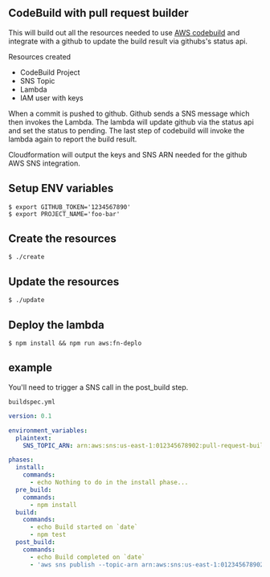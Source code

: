 ## CodeBuild with pull request builder

This will build out all the resources needed to use
[AWS codebuild](https://aws.amazon.com/codebuild/) and integrate
with a github to update the build result via githubs's status api.


Resources created

* CodeBuild Project
* SNS Topic
* Lambda
* IAM user with keys


When a commit is pushed to github.  Github sends a SNS message
which then invokes the Lambda. The lambda will update github
via the status api and set the status to pending. The last step
of codebuild will invoke the lambda again to report the build result.

Cloudformation will output the keys and SNS ARN needed for the
github AWS SNS integration.


## Setup ENV variables

```
$ export GITHUB_TOKEN='1234567890'
$ export PROJECT_NAME='foo-bar'
```

## Create the resources
```
$ ./create
```

## Update the resources
```
$ ./update
```

## Deploy the lambda
```
$ npm install && npm run aws:fn-deplo
```


## example

You'll need to trigger a SNS call in the post_build step.

`buildspec.yml`

```YAML
version: 0.1

environment_variables:
  plaintext:
    SNS_TOPIC_ARN: arn:aws:sns:us-east-1:012345678902:pull-request-builder

phases:
  install:
    commands:
      - echo Nothing to do in the install phase...
  pre_build:
    commands:
      - npm install
  build:
    commands:
      - echo Build started on `date`
      - npm test
  post_build:
    commands:
      - echo Build completed on `date`
      - 'aws sns publish --topic-arn arn:aws:sns:us-east-1:012345678902:pull-request-builder --message "{\"buildId\": \"$CODEBUILD_BUILD_ID\"}"'
```
